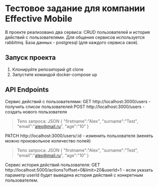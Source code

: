 # Тестовое задание для компании Effective Mobile

В проекте реализовано два сервиса: CRUD пользователей и история действий с пользователями. Для общения сервисов используется rabbitmq. База данных - postgresql (для каждого сервиса своя).

## Запуск проекта

 1. Клонируйте репозиторий git clone
 2. Запустите командой docker-compose up
 
## API Endpoints

Сервис действий с пользователями:
GET http://localhost:3000/users - получить список пользователей 
POST http://localhost:3000/users - создать нового пользователя

>Тело запроса:
JSON
{
"firstname":"Alex",
"surname":"Test",
"email":"alex@mail.ru",
"age":"10"
}

PATCH http://localhost:3000/users/:id - изменить пользователя (менять можно произвольное количество полей)
> Тело запроса:
> JSON
> {
"firstname":"Alex",
"surname":"Test",
"email":"alex@mail.ru",
"age":"10"
> }

Сервис история действий пользователя:
GET http://localhost:5000/actions?offset=0&limit=20&userId=1 - если указать параметр userId будет выведена история действий с конкретным пользователем.